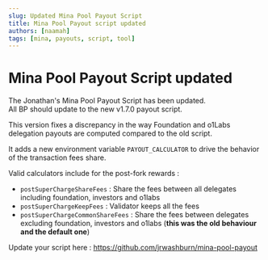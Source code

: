 ```yaml
---
slug: Updated Mina Pool Payout Script
title: Mina Pool Payout script updated
authors: [naamah]
tags: [mina, payouts, script, tool]
---
```


# Mina Pool Payout Script updated
The Jonathan's Mina Pool Payout Script has been updated.  
All BP should update to the new v1.7.0 payout script.  

This version fixes a discrepancy in the way Foundation and o1Labs delegation payouts are computed compared to the old script.  
  
It adds a new environment variable `PAYOUT_CALCULATOR` to drive the behavior of the transaction fees share.

Valid calculators include for the post-fork rewards : 

* `postSuperChargeShareFees` : Share the fees between all delegates including foundation, investors and o1labs
* `postSuperChargeKeepFees` : Validator keeps all the fees
* `postSuperChargeCommonShareFees` : Share the fees between delegates excluding foundation, investors and o1labs (**this was the old behaviour and the default one**)

Update your script here : https://github.com/jrwashburn/mina-pool-payout


